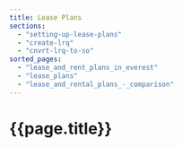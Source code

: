 ```yaml
---
title: Lease Plans
sections:
  - "setting-up-lease-plans"
  - "create-lrq"
  - "cnvrt-lrq-to-so"
sorted_pages:
  - "lease_and_rent_plans_in_everest"
  - "lease_plans"
  - "lease_and_rental_plans_-_comparison"
---
```

# {{page.title}}
